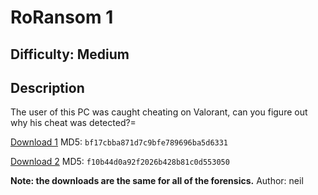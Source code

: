 # RoRansom 1

## Difficulty: Medium

## Description

The user of this PC was caught cheating on Valorant, can you figure out why his cheat was detected?=

[Download 1](https://vsctf.storage.googleapis.com/uploads/vsctf23_forensics.ad1) MD5: `bf17cbba871d7c9bfe789696ba5d6331`

[Download 2](https://vsctf.storage.googleapis.com/uploads/vsctf23_forensics.ad2) MD5: `f10b44d0a92f2026b428b81c0d553050`
 

**Note: the downloads are the same for all of the forensics.**
Author: neil
